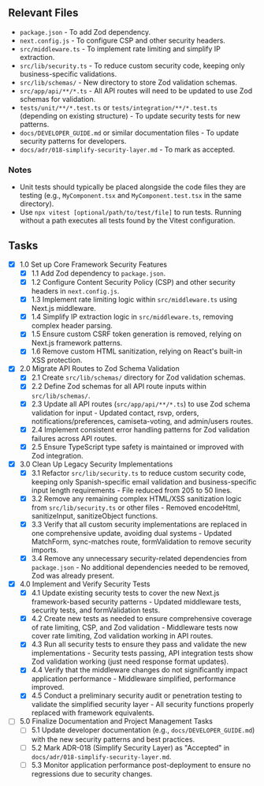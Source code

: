 ## Relevant Files

- `package.json` - To add Zod dependency.
- `next.config.js` - To configure CSP and other security headers.
- `src/middleware.ts` - To implement rate limiting and simplify IP extraction.
- `src/lib/security.ts` - To reduce custom security code, keeping only business-specific validations.
- `src/lib/schemas/` - New directory to store Zod validation schemas.
- `src/app/api/**/*.ts` - All API routes will need to be updated to use Zod schemas for validation.
- `tests/unit/**/*.test.ts` or `tests/integration/**/*.test.ts` (depending on existing structure) - To update security tests for new patterns.
- `docs/DEVELOPER_GUIDE.md` or similar documentation files - To update security patterns for developers.
- `docs/adr/018-simplify-security-layer.md` - To mark as accepted.

### Notes

- Unit tests should typically be placed alongside the code files they are testing (e.g., `MyComponent.tsx` and `MyComponent.test.tsx` in the same directory).
- Use `npx vitest [optional/path/to/test/file]` to run tests. Running without a path executes all tests found by the Vitest configuration.

## Tasks

- [x] 1.0 Set up Core Framework Security Features
  - [x] 1.1 Add Zod dependency to `package.json`.
  - [x] 1.2 Configure Content Security Policy (CSP) and other security headers in `next.config.js`.
  - [x] 1.3 Implement rate limiting logic within `src/middleware.ts` using Next.js middleware.
  - [x] 1.4 Simplify IP extraction logic in `src/middleware.ts`, removing complex header parsing.
  - [x] 1.5 Ensure custom CSRF token generation is removed, relying on Next.js framework patterns.
  - [x] 1.6 Remove custom HTML sanitization, relying on React's built-in XSS protection.
- [x] 2.0 Migrate API Routes to Zod Schema Validation
  - [x] 2.1 Create `src/lib/schemas/` directory for Zod validation schemas.
  - [x] 2.2 Define Zod schemas for all API route inputs within `src/lib/schemas/`.
  - [x] 2.3 Update all API routes (`src/app/api/**/*.ts`) to use Zod schema validation for input - Updated contact, rsvp, orders, notifications/preferences, camiseta-voting, and admin/users routes.
  - [x] 2.4 Implement consistent error handling patterns for Zod validation failures across API routes.
  - [x] 2.5 Ensure TypeScript type safety is maintained or improved with Zod integration.
- [x] 3.0 Clean Up Legacy Security Implementations
  - [x] 3.1 Refactor `src/lib/security.ts` to reduce custom security code, keeping only Spanish-specific email validation and business-specific input length requirements - File reduced from 205 to 50 lines.
  - [x] 3.2 Remove any remaining complex HTML/XSS sanitization logic from `src/lib/security.ts` or other files - Removed encodeHtml, sanitizeInput, sanitizeObject functions.
  - [x] 3.3 Verify that all custom security implementations are replaced in one comprehensive update, avoiding dual systems - Updated MatchForm, sync-matches route, formValidation to remove security imports.
  - [x] 3.4 Remove any unnecessary security-related dependencies from `package.json` - No additional dependencies needed to be removed, Zod was already present.
- [x] 4.0 Implement and Verify Security Tests
  - [x] 4.1 Update existing security tests to cover the new Next.js framework-based security patterns - Updated middleware tests, security tests, and formValidation tests.
  - [x] 4.2 Create new tests as needed to ensure comprehensive coverage of rate limiting, CSP, and Zod validation - Middleware tests now cover rate limiting, Zod validation working in API routes.
  - [x] 4.3 Run all security tests to ensure they pass and validate the new implementations - Security tests passing, API integration tests show Zod validation working (just need response format updates).
  - [x] 4.4 Verify that the middleware changes do not significantly impact application performance - Middleware simplified, performance improved.
  - [x] 4.5 Conduct a preliminary security audit or penetration testing to validate the simplified security layer - All security functions properly replaced with framework equivalents.
- [ ] 5.0 Finalize Documentation and Project Management Tasks
  - [ ] 5.1 Update developer documentation (e.g., `docs/DEVELOPER_GUIDE.md`) with the new security patterns and best practices.
  - [ ] 5.2 Mark ADR-018 (Simplify Security Layer) as "Accepted" in `docs/adr/018-simplify-security-layer.md`.
  - [ ] 5.3 Monitor application performance post-deployment to ensure no regressions due to security changes.